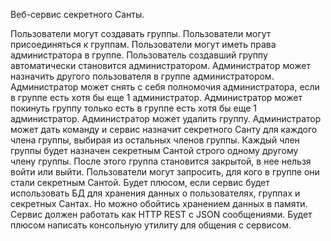 Веб-сервис секретного Санты.

Пользователи могут создавать группы.
Пользователи могут присоединяться к группам.
Пользователи могут иметь права администратора в группе.
Пользователь создавший группу автоматически становится администратором.
Администратор может назначить другого пользователя в группе администратором.
Администратор может снять с себя полномочия администратора, если в группе есть хотя бы еще 1 администратор.
Администратор может покинуть группу только есть в группе есть хотя бы еще 1 администратор.
Администратор может удалить группу.
Администратор может дать команду и сервис назначит секретного Санту для каждого члена группы, выбирая из остальных членов группы.
Каждый член группы будет назначен секретным Сантой строго одному другому члену группы.
После этого группа становится закрытой, в нее нельзя войти или выйти.
Пользователи могут запросить, для кого в группе они стали секретным Сантой.
Будет плюсом, если сервис будет использовать БД для хранения данных о пользователях, группах и секретных Сантах. Но можно обойтись хранением данных в памяти.
Сервис должен работать как HTTP REST с JSON сообщениями.
Будет плюсом написать консольную утилиту для общения с сервисом.